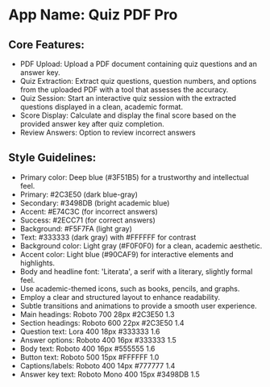# **App Name**: Quiz PDF Pro

## Core Features:

- PDF Upload: Upload a PDF document containing quiz questions and an answer key.
- Quiz Extraction: Extract quiz questions, question numbers, and options from the uploaded PDF with a tool that assesses the accuracy.
- Quiz Session: Start an interactive quiz session with the extracted questions displayed in a clean, academic format.
- Score Display: Calculate and display the final score based on the provided answer key after quiz completion.
- Review Answers: Option to review incorrect answers

## Style Guidelines:

- Primary color: Deep blue (#3F51B5) for a trustworthy and intellectual feel.
- Primary: #2C3E50 (dark blue-gray)
- Secondary: #3498DB (bright academic blue)
- Accent: #E74C3C (for incorrect answers)
- Success: #2ECC71 (for correct answers)
- Background: #F5F7FA (light gray)
- Text: #333333 (dark gray) with #FFFFFF for contrast
- Background color: Light gray (#F0F0F0) for a clean, academic aesthetic.
- Accent color: Light blue (#90CAF9) for interactive elements and highlights.
- Body and headline font: 'Literata', a serif with a literary, slightly formal feel.
- Use academic-themed icons, such as books, pencils, and graphs.
- Employ a clear and structured layout to enhance readability.
- Subtle transitions and animations to provide a smooth user experience.
- Main headings: Roboto 700 28px #2C3E50 1.3
- Section headings: Roboto 600 22px #2C3E50 1.4
- Question text: Lora 400 18px #333333 1.6
- Answer options: Roboto 400 16px #333333 1.5
- Body text: Roboto 400 16px #555555 1.6
- Button text: Roboto 500 15px #FFFFFF 1.0
- Captions/labels: Roboto 400 14px #777777 1.4
- Answer key text: Roboto Mono 400 15px #3498DB 1.5